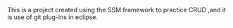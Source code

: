 This is a project created using the SSM framework to practice CRUD ,and it is use of git plug-ins in eclipse.
